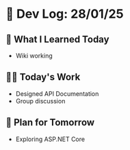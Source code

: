 # 📝 Dev Log: 28/01/25

## 📌 What I Learned Today

- Wiki working

## 👨‍💻 Today's Work

- Designed API Documentation
- Group discussion


## 📝 Plan for Tomorrow

- Exploring ASP.NET Core
